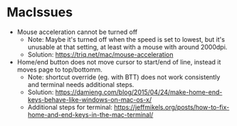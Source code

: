 # MacIssues

- Mouse acceleration cannot be turned off
  - Note: Maybe it's turned off when the speed is set to lowest, but it's unusable at that setting, at least with a mouse with around 2000dpi.
  - Solution: https://triq.net/mac/mouse-acceleration
- Home/end button does not move cursor to start/end of line, instead it moves page to top/bottomm.
  - Note: shortcut override (eg. with BTT) does not work consistently and terminal needs additional steps.
  - Solution: https://damieng.com/blog/2015/04/24/make-home-end-keys-behave-like-windows-on-mac-os-x/
  - Additional steps for terminal: https://jeffmikels.org/posts/how-to-fix-home-and-end-keys-in-the-mac-terminal/
